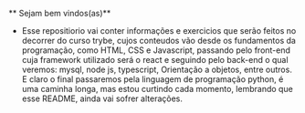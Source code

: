 ** Sejam bem vindos(as)**

- Esse repositiorio vai conter informações e exercicios que serão feitos no decorrer do curso trybe,
cujos conteudos vão desde os fundamentos da programação, como HTML, CSS e Javascript, passando pelo
front-end cuja framework utilizado será o react e seguindo pelo back-end o qual veremos: mysql, node js, typescript, Orientação a objetos, entre outros. E claro o final passaremos pela linguagem de programação python, é uma caminha longa, mas estou curtindo cada momento, lembrando que esse README, ainda vai sofrer alterações.